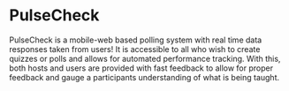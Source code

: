 # PulseCheck

PulseCheck is a mobile-web based polling system with real time data responses taken from users! It is accessible to all who wish to create quizzes or polls and allows for automated performance tracking. With this, both hosts and users are provided with fast feedback to allow for proper feedback and gauge a participants understanding of what is being taught.